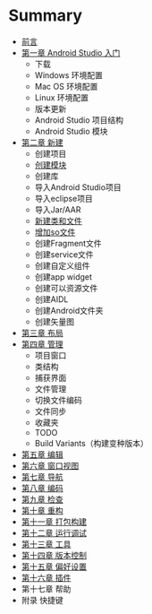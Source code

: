 # Summary

* [前言](README.md)
* [第一章 Android Studio 入门](chapter1.md)
    * 下载
    * Windows 环境配置
    * Mac OS 环境配置
    * Linux 环境配置
    * 版本更新
    * Android Studio 项目结构
    * Android Studio 模块
* [第二章 新建](新建.md)
    * 创建项目
    * [创建模块](床架模块.md)
    * 创建库
    * 导入Android Studio项目
    * 导入eclipse项目
    * 导入Jar\/AAR
    * [新建类和文件](新建类.md)
    * [增加so文件](增加so.md)
    * 创建Fragment文件
    * 创建service文件
    * 创建自定义组件
    * 创建app widget
    * 创建可以资源文件
    * 创建AIDL
    * 创建Android文件夹
    * 创建矢量图
* [第三章 布局](第三章-布局.md)
* [第四章 管理](第四章-管理.md)
    * 项目窗口
    * 类结构
    * 捕获界面
    * 文件管理
    * 切换文件编码
    * 文件同步
    * 收藏夹
    * TODO
    * Build Variants（构建变种版本）
* [第五章 编辑](第五章-编辑.md)
* [第六章 窗口视图](第六章-窗口视图.md)
* [第七章 导航](第七章-导航.md)
* [第八章 编码](第八章-编码.md)
* [第九章 检查](第九章-检查.md)
* [第十章 重构](第十章-重构.md)
* [第十一章 打包构建](第十一章-打包构建.md)
* [第十二章 运行调试](第十二章-运行调试.md)
* [第十三章 工具](第十三章-工具.md)
* [第十四章 版本控制](第十四章-版本控制.md)
* [第十五章 偏好设置](第十五章-偏好设置.md)
* [第十六章 插件](第十六章-插件.md)
* 第十七章 帮助
* 附录 快捷键

